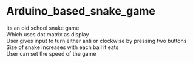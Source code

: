 # Arduino_based_snake_game
Its an old school snake game <br/>
Which uses dot matrix as display <br/>
User gives input to turn either anti or clockwise by pressing two buttons <br/>
Size of snake increases with each ball it eats <br/>
User can set the speed of the game
